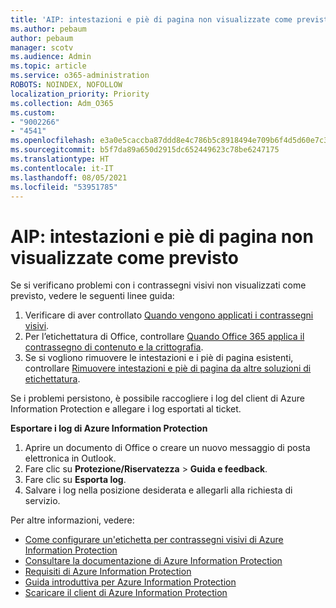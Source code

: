 ```yaml
---
title: 'AIP: intestazioni e piè di pagina non visualizzate come previsto'
ms.author: pebaum
author: pebaum
manager: scotv
ms.audience: Admin
ms.topic: article
ms.service: o365-administration
ROBOTS: NOINDEX, NOFOLLOW
localization_priority: Priority
ms.collection: Adm_O365
ms.custom:
- "9002266"
- "4541"
ms.openlocfilehash: e3a0e5caccba87ddd8e4c786b5c8918494e709b6f4d5d60e7c31215a60b1d5d6
ms.sourcegitcommit: b5f7da89a650d2915dc652449623c78be6247175
ms.translationtype: HT
ms.contentlocale: it-IT
ms.lasthandoff: 08/05/2021
ms.locfileid: "53951785"
---
```

# <a name="aip-headers-and-footers-not-displaying-as-expected"></a>AIP: intestazioni e piè di pagina non visualizzate come previsto

Se si verificano problemi con i contrassegni visivi non visualizzati come previsto, vedere le seguenti linee guida:

1. Verificare di aver controllato [Quando vengono applicati i contrassegni visivi](https://docs.microsoft.com/azure/information-protection/configure-policy-markings#when-visual-markings-are-applied).
2. Per l’etichettatura di Office, controllare [Quando Office 365 applica il contrassegno di contenuto e la crittografia](https://docs.microsoft.com/microsoft-365/compliance/sensitivity-labels-office-apps#when-office-apps-apply-content-marking-and-encryption).
3. Se si vogliono rimuovere le intestazioni e i piè di pagina esistenti, controllare [Rimuovere intestazioni e piè di pagina da altre soluzioni di etichettatura](https://docs.microsoft.com/azure/information-protection/rms-client/client-admin-guide-customizations#remove-headers-and-footers-from-other-labeling-solutions).

Se i problemi persistono, è possibile raccogliere i log del client di Azure Information Protection e allegare i log esportati al ticket.

**Esportare i log di Azure Information Protection**

1. Aprire un documento di Office o creare un nuovo messaggio di posta elettronica in Outlook.
2. Fare clic su **Protezione/Riservatezza** > **Guida e feedback**.
3. Fare clic su **Esporta log**.
4. Salvare i log nella posizione desiderata e allegarli alla richiesta di servizio.

Per altre informazioni, vedere:

- [Come configurare un'etichetta per contrassegni visivi di Azure Information Protection](https://docs.microsoft.com/azure/information-protection/configure-policy-markings)
- [Consultare la documentazione di Azure Information Protection](https://docs.microsoft.com/azure/information-protection/what-is-information-protection)
- [Requisiti di Azure Information Protection](https://docs.microsoft.com/azure/information-protection/get-started/requirements)
- [Guida introduttiva per Azure Information Protection](https://docs.microsoft.com/azure/information-protection/get-started/infoprotect-quick-start-tutorial)
- [Scaricare il client di Azure Information Protection](https://www.microsoft.com/download/details.aspx?id=53018)
